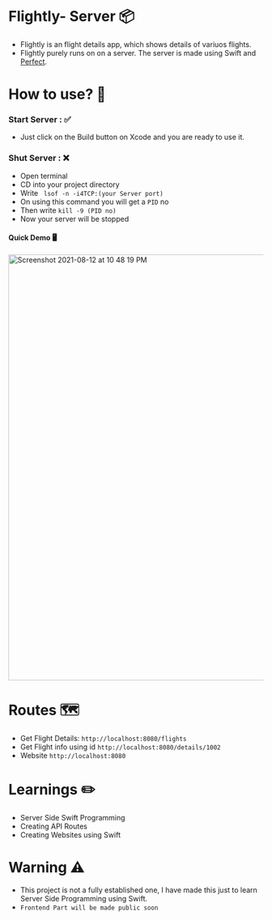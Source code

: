 # Flightly- Server 📦
* Flightly is an flight details app, which shows details of variuos flights.
* Flightly purely runs on on a server. The server is made using Swift and [Perfect](https://perfect.org).

# How to use? 🚩

### Start Server : ✅
- Just click on the Build button on Xcode and you are ready to use it.

### Shut Server : ❌
- Open terminal
- CD into your project directory
- Write ``` lsof -n -i4TCP:(your Server port)```
- On using this command you will get a ```PID``` no
- Then write ```kill -9 (PID no)``` 
- Now your server will be stopped

#### Quick Demo 🖥
<img width="842" alt="Screenshot 2021-08-12 at 10 48 19 PM" src="https://user-images.githubusercontent.com/56252259/129240291-cd181387-1aa9-42cc-b2f9-55a0c4537835.png">

# Routes 🗺
- Get Flight Details: ```http://localhost:8080/flights```
- Get Flight info using id ```http://localhost:8080/details/1002```
- Website ```http://localhost:8080```

# Learnings ✏️
- Server Side Swift Programming
- Creating API Routes
- Creating Websites using Swift

# Warning ⚠️
- This project is not a fully established one, I have made this just to learn Server Side Programming using Swift.
- ```Frontend Part will be made public soon```
